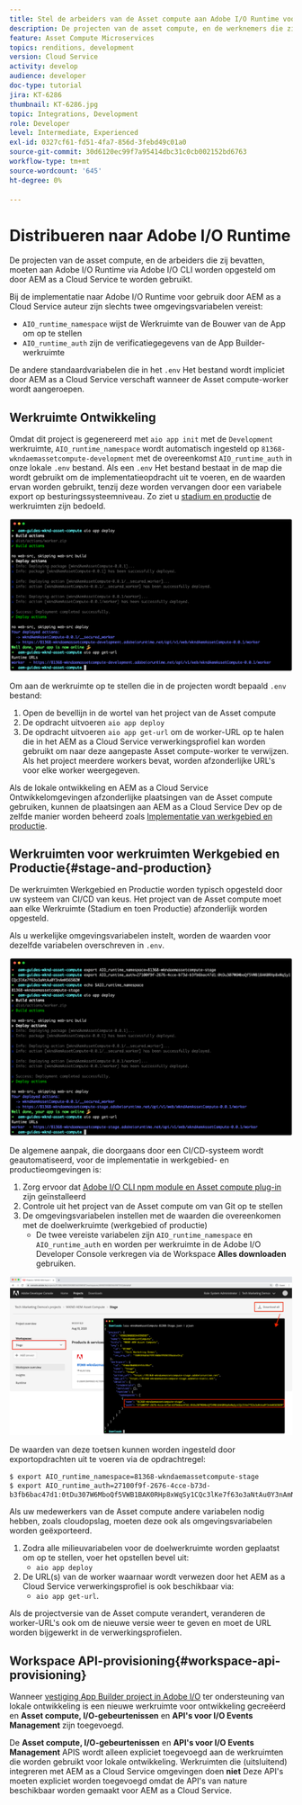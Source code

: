 ```yaml
---
title: Stel de arbeiders van de Asset compute aan Adobe I/O Runtime voor gebruik met AEM as a Cloud Service op
description: De projecten van de asset compute, en de werknemers die zij bevatten, moeten in Adobe I/O Runtime worden ingezet om door AEM as a Cloud Service te worden gebruikt.
feature: Asset Compute Microservices
topics: renditions, development
version: Cloud Service
activity: develop
audience: developer
doc-type: tutorial
jira: KT-6286
thumbnail: KT-6286.jpg
topic: Integrations, Development
role: Developer
level: Intermediate, Experienced
exl-id: 0327cf61-fd51-4fa7-856d-3febd49c01a0
source-git-commit: 30d6120ec99f7a95414dbc31c0cb002152bd6763
workflow-type: tm+mt
source-wordcount: '645'
ht-degree: 0%

---
```


# Distribueren naar Adobe I/O Runtime

De projecten van de asset compute, en de arbeiders die zij bevatten, moeten aan Adobe I/O Runtime via Adobe I/O CLI worden opgesteld om door AEM as a Cloud Service te worden gebruikt.

Bij de implementatie naar Adobe I/O Runtime voor gebruik door AEM as a Cloud Service auteur zijn slechts twee omgevingsvariabelen vereist:

+ `AIO_runtime_namespace` wijst de Werkruimte van de Bouwer van de App om op te stellen
+ `AIO_runtime_auth` zijn de verificatiegegevens van de App Builder-werkruimte

De andere standaardvariabelen die in het `.env` Het bestand wordt impliciet door AEM as a Cloud Service verschaft wanneer de Asset compute-worker wordt aangeroepen.

## Werkruimte Ontwikkeling

Omdat dit project is gegenereerd met `aio app init` met de `Development` werkruimte, `AIO_runtime_namespace` wordt automatisch ingesteld op `81368-wkndaemassetcompute-development` met de overeenkomst `AIO_runtime_auth` in onze lokale `.env` bestand.  Als een `.env` Het bestand bestaat in de map die wordt gebruikt om de implementatieopdracht uit te voeren, en de waarden ervan worden gebruikt, tenzij deze worden vervangen door een variabele export op besturingssysteemniveau. Zo ziet u [stadium en productie](#stage-and-production) de werkruimten zijn bedoeld.

![Implementatie van AIR-apps met behulp van .env-variabelen](./assets/runtime/development__aio.png)

Om aan de werkruimte op te stellen die in de projecten wordt bepaald `.env` bestand:

1. Open de bevellijn in de wortel van het project van de Asset compute
1. De opdracht uitvoeren `aio app deploy`
1. De opdracht uitvoeren `aio app get-url` om de worker-URL op te halen die in het AEM as a Cloud Service verwerkingsprofiel kan worden gebruikt om naar deze aangepaste Asset compute-worker te verwijzen. Als het project meerdere workers bevat, worden afzonderlijke URL&#39;s voor elke worker weergegeven.

Als de lokale ontwikkeling en AEM as a Cloud Service Ontwikkelomgevingen afzonderlijke plaatsingen van de Asset compute gebruiken, kunnen de plaatsingen aan AEM as a Cloud Service Dev op de zelfde manier worden beheerd zoals [Implementatie van werkgebied en productie](#stage-and-production).

## Werkruimten voor werkruimten Werkgebied en Productie{#stage-and-production}

De werkruimten Werkgebied en Productie worden typisch opgesteld door uw systeem van CI/CD van keus. Het project van de Asset compute moet aan elke Werkruimte (Stadium en toen Productie) afzonderlijk worden opgesteld.

Als u werkelijke omgevingsvariabelen instelt, worden de waarden voor dezelfde variabelen overschreven in `.env`.

![Implementatie van een AIR-toepassing met behulp van exportvariabelen](./assets/runtime/stage__export-and-aio.png)

De algemene aanpak, die doorgaans door een CI/CD-systeem wordt geautomatiseerd, voor de implementatie in werkgebied- en productieomgevingen is:

1. Zorg ervoor dat [Adobe I/O CLI npm module en Asset compute plug-in](../set-up/development-environment.md#aio) zijn geïnstalleerd
1. Controle uit het project van de Asset compute om van Git op te stellen
1. De omgevingsvariabelen instellen met de waarden die overeenkomen met de doelwerkruimte (werkgebied of productie)
   + De twee vereiste variabelen zijn `AIO_runtime_namespace` en `AIO_runtime_auth` en worden per werkruimte in de Adobe I/O Developer Console verkregen via de Workspace __Alles downloaden__ gebruiken.

![Adobe Developer Console - AIO Runtime Namespace en Auth](./assets/runtime/stage-auth-namespace.png)

De waarden van deze toetsen kunnen worden ingesteld door exportopdrachten uit te voeren via de opdrachtregel:

```
$ export AIO_runtime_namespace=81368-wkndaemassetcompute-stage
$ export AIO_runtime_auth=27100f9f-2676-4cce-b73d-b3fb6bac47d1:0tDu307W6MboQf5VWB1BAK0RHp8xWqSy1CQc3lKe7f63o3aNtAu0Y3nAmN56502W
```

Als uw medewerkers van de Asset compute andere variabelen nodig hebben, zoals cloudopslag, moeten deze ook als omgevingsvariabelen worden geëxporteerd.

1. Zodra alle milieuvariabelen voor de doelwerkruimte worden geplaatst om op te stellen, voer het opstellen bevel uit:
   + `aio app deploy`
1. De URL(s) van de worker waarnaar wordt verwezen door het AEM as a Cloud Service verwerkingsprofiel is ook beschikbaar via:
   + `aio app get-url`.

Als de projectversie van de Asset compute verandert, veranderen de worker-URL&#39;s ook om de nieuwe versie weer te geven en moet de URL worden bijgewerkt in de verwerkingsprofielen.

## Workspace API-provisioning{#workspace-api-provisioning}

Wanneer [vestiging App Builder project in Adobe I/O](../set-up/app-builder.md) ter ondersteuning van lokale ontwikkeling is een nieuwe werkruimte voor ontwikkeling gecreëerd en __Asset compute, I/O-gebeurtenissen__ en __API&#39;s voor I/O Events Management__ zijn toegevoegd.

De __Asset compute, I/O-gebeurtenissen__ en __API&#39;s voor I/O Events Management__ APIS wordt alleen expliciet toegevoegd aan de werkruimten die worden gebruikt voor lokale ontwikkeling. Werkruimten die (uitsluitend) integreren met AEM as a Cloud Service omgevingen doen __niet__ Deze API&#39;s moeten expliciet worden toegevoegd omdat de API&#39;s van nature beschikbaar worden gemaakt voor AEM as a Cloud Service.
